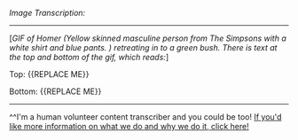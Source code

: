 *Image Transcription:*

---

[*GIF of Homer (Yellow skinned masculine person from The Simpsons with a white shirt and blue pants. ) retreating in to a green bush. There is text at the top and bottom of the gif, which reads:*]

Top: {{REPLACE ME}}

Bottom: {{REPLACE ME}}

---

^^I'm&#32;a&#32;human&#32;volunteer&#32;content&#32;transcriber&#32;and&#32;you&#32;could&#32;be&#32;too!&#32;[If&#32;you'd&#32;like&#32;more&#32;information&#32;on&#32;what&#32;we&#32;do&#32;and&#32;why&#32;we&#32;do&#32;it,&#32;click&#32;here!](https://www.reddit.com/r/TranscribersOfReddit/wiki/index)
